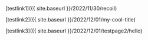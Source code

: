 
[testlink1]({{ site.baseurl }}/2022/11/30/recoil)

[testlink2]({{ site.baseurl }}/2022/12/01/my-cool-title)

[testlink3]({{ site.baseurl }}/2022/12/01/testpage2/hello)

